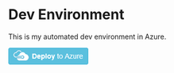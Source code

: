 # Dev Environment
This is my automated dev environment in Azure.

<a href="https://portal.azure.com/#create/Microsoft.Template/uri/https%3A%2F%2Fraw.githubusercontent.com%2Fnathankitchen%2Fazure-dev-env%2Fmaster%2Fazuredeploy.json" target="_blank">
    <img src="https://raw.githubusercontent.com/Azure/azure-quickstart-templates/master/1-CONTRIBUTION-GUIDE/images/deploytoazure.png"/>
</a>